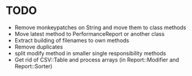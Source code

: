 TODO
====

* Remove monkeypatches on String and move them to class methods
* Move latest method to PerformanceReport or another class
* Extract building of filenames to own methods
* Remove duplicates
* split modify method in smaller single responsibility methods
* Get rid of CSV::Table and process arrays (in Report::Modifier and Report::Sorter)

